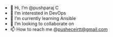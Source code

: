 - 👋 Hi, I’m @pushparaj C
- 👀 I’m interested in DevOps
- 🌱 I’m currently learning Ansible
- 💞️ I’m looking to collaborate on 
- 📫 How to reach me @pusheceirtt@gmail.com

<!---
pushparajchand/pushparajchand is a ✨ special ✨ repository because its `README.md` (this file) appears on your GitHub profile.
You can click the Preview link to take a look at your changes.
--->
